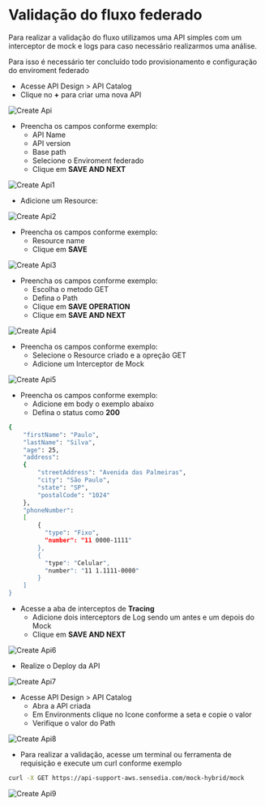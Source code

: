 
<!-- TOC -->

# Validação do fluxo federado

Para realizar a validação do fluxo utilizamos uma API simples com um interceptor de mock e logs para caso necessário realizarmos uma análise.

Para isso é necessário ter concluído todo provisionamento e configuração do enviroment federado

* Acesse API Design > API Catalog
* Clique no **+**  para criar uma nova API

![Create Api](../images/create_api.jpg)

*  Preencha os campos conforme exemplo:
   * API Name
   * API version 
   * Base path
   * Selecione o Enviroment federado 
   * Clique em **SAVE AND NEXT**
 
![Create Api1](../images/create_api1.jpg)

*  Adicione um Resource:

![Create Api2](../images/create_api2.jpg)

*  Preencha os campos conforme exemplo:
   * Resource name
   * Clique em **SAVE** 


![Create Api3](../images/create_api3.jpg)

*  Preencha os campos conforme exemplo:
   * Escolha o metodo GET
   * Defina o Path
   * Clique em **SAVE OPERATION** 
   * Clique em **SAVE AND NEXT**



![Create Api4](../images/create_api4.jpg)


*  Preencha os campos conforme exemplo:
   * Selecione o Resource criado e a opreção GET
   * Adicione um Interceptor de Mock 


![Create Api5](../images/create_api5.jpg)

*  Preencha os campos conforme exemplo:
   * Adicione em body o exemplo abaixo
   * Defina o status como **200** 

```bash
{
    "firstName": "Paulo",
    "lastName": "Silva",
    "age": 25,
    "address":
    {
        "streetAddress": "Avenida das Palmeiras",
        "city": "São Paulo",
        "state": "SP",
        "postalCode": "1024"
    },
    "phoneNumber":
    [
        {
          "type": "Fixo",
          "number": "11 0000-1111"
        },
        {
          "type": "Celular",
          "number": "11 1.1111-0000"
        }
    ]
}
```

* Acesse a aba de interceptos de **Tracing**
   * Adicione dois interceptors de Log sendo um antes e um depois do Mock
   * Clique em **SAVE AND NEXT**
     
![Create Api6](../images/create_api6.jpg)


* Realize o Deploy da API
  
![Create Api7](../images/create_api7.jpg)

* Acesse API Design > API Catalog
   * Abra a API criada
   * Em Environments clique no Icone conforme a seta e copie o valor
   * Verifique o valor do Path
     
![Create Api8](../images/create_api8.jpg)

* Para realizar a validação, acesse um terminal ou ferramenta de requisição 
e execute um curl conforme exemplo 

```bash
curl -X GET https://api-support-aws.sensedia.com/mock-hybrid/mock
```

![Create Api9](../images/create_api9.jpg)

